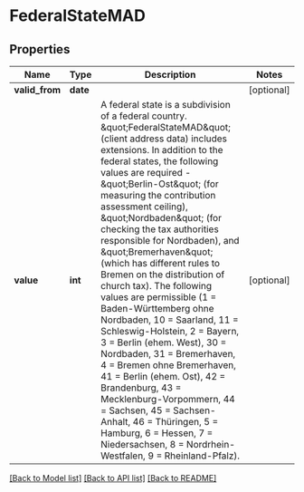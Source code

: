 # FederalStateMAD

## Properties
Name | Type | Description | Notes
------------ | ------------- | ------------- | -------------
**valid_from** | **date** |  | [optional] 
**value** | **int** | A federal state is a subdivision of a federal country. \&quot;FederalStateMAD\&quot; (client address data) includes extensions. In addition to the federal states, the following values are required - \&quot;Berlin-Ost\&quot; (for measuring the contribution assessment ceiling), \&quot;Nordbaden\&quot; (for checking the tax authorities responsible for Nordbaden), and \&quot;Bremerhaven\&quot; (which has different rules to Bremen on the distribution of church tax). The following values are permissible (1 &#x3D; Baden-Württemberg ohne Nordbaden, 10 &#x3D; Saarland, 11 &#x3D; Schleswig-Holstein, 2 &#x3D; Bayern, 3 &#x3D; Berlin (ehem. West), 30 &#x3D; Nordbaden, 31 &#x3D; Bremerhaven, 4 &#x3D; Bremen ohne Bremerhaven, 41 &#x3D; Berlin (ehem. Ost), 42 &#x3D; Brandenburg, 43 &#x3D; Mecklenburg-Vorpommern, 44 &#x3D; Sachsen, 45 &#x3D; Sachsen-Anhalt, 46 &#x3D; Thüringen, 5 &#x3D; Hamburg, 6 &#x3D; Hessen, 7 &#x3D; Niedersachsen, 8 &#x3D; Nordrhein-Westfalen, 9 &#x3D; Rheinland-Pfalz). | [optional] 

[[Back to Model list]](../README.md#documentation-for-models) [[Back to API list]](../README.md#documentation-for-api-endpoints) [[Back to README]](../README.md)


